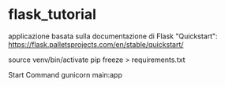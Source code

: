 # flask_tutorial
applicazione basata sulla documentazione di Flask "Quickstart":
https://flask.palletsprojects.com/en/stable/quickstart/


source venv/bin/activate
pip freeze > requirements.txt

Start Command
gunicorn main:app